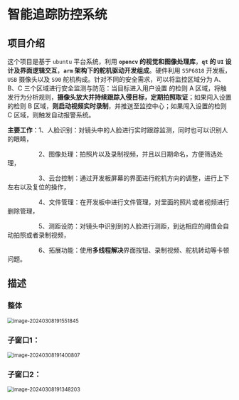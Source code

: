 # 智能追踪防控系统

## 项目介绍

这个项目是基于 `ubuntu` 平台系统，利用 **`opencv` 的视觉和图像处理库**，**`qt` 的 `UI` 设计及界面逻辑交互**，**`arm` 架构下的舵机驱动开发组成**。硬件利用 `S5P6818` 开发板，`USB` 摄像头以及 `S90` 舵机构成。针对不同的安全需求，可以将监控区域分为 A、B、C 三个区域进行安全监测与防范：当目标进入用户设置 的检则 A 区域，将触发行为分析规则，**摄像头放大并持续跟踪入侵目标，定期拍照取证**；如果闯入设置的检则 B 区域，**则启动视频实时录制**，并推送至监控中心；如果闯入设置的检则 C 区域，则触发自动报警系统。

**主要工作**：1、人脸识别：对镜头中的人脸进行实时跟踪监测，同时也可以识别人的眼睛，

　　　　　2、图像处理：拍照片以及录制视频，并且以日期命名，方便筛选处理，

　　　　　3、云台控制：通过开发板屏幕的界面进行舵机方向的调整，进行上下左右以及复位的操作，

　　　　　4、文件管理：在开发板中进行文件管理，对里面的照片或者视频进行删除管理，

　　　　　5、测距设防：对镜头中识别到的人脸进行测距，到达相应的阈值会自动拍照或者录制视频，

　　　　　6、拓展功能：使用**多线程解决**界面按钮、录制视频、舵机转动等卡顿问题。

## 描述

### 整体

<img src="C:\Users\DELL\AppData\Roaming\Typora\typora-user-images\image-20240308191551845.png" alt="image-20240308191551845" style="zoom:80%;" />

### 子窗口1：

<img src="C:\Users\DELL\AppData\Roaming\Typora\typora-user-images\image-20240308191400807.png" alt="image-20240308191400807" style="zoom:80%;" />

### 子窗口2：

<img src="C:\Users\DELL\AppData\Roaming\Typora\typora-user-images\image-20240308191348203.png" alt="image-20240308191348203" style="zoom:80%;" />